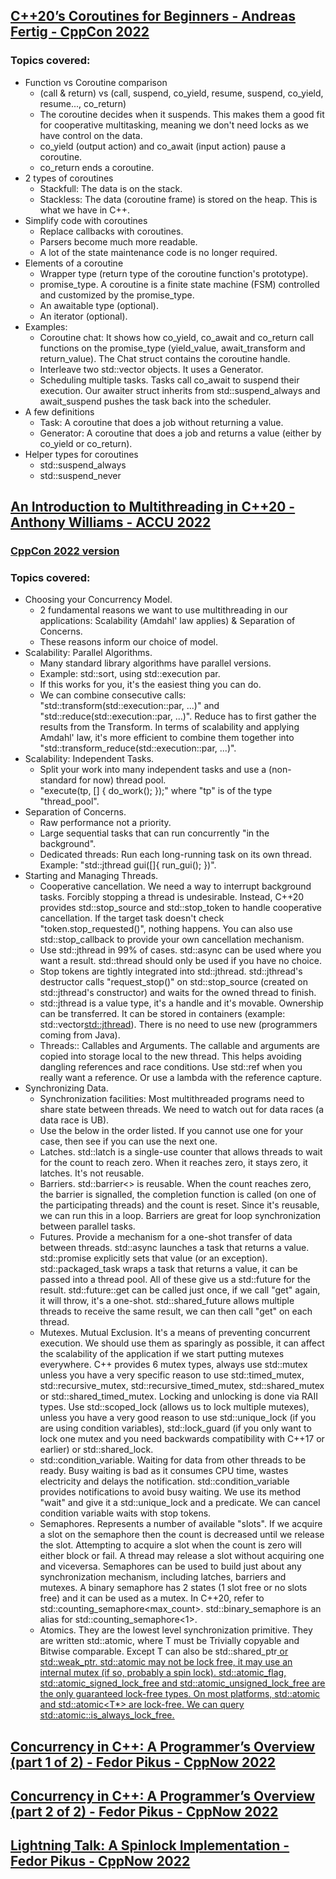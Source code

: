 ## [C++20’s Coroutines for Beginners - Andreas Fertig - CppCon 2022](https://www.youtube.com/watch?v=8sEe-4tig_A&list=LL6MKUgGZ9Q8c2Ff7GnoRoqA)
### Topics covered:
* Function vs Coroutine comparison
  * (call & return) vs (call, suspend, co_yield, resume, suspend, co_yield, resume..., co_return)
  * The coroutine decides when it suspends. This makes them a good fit for cooperative multitasking, meaning we don't need locks as we have control on the data.
  * co_yield (output action) and co_await (input action) pause a coroutine.
  * co_return ends a coroutine.
* 2 types of coroutines
  * Stackfull: The data is on the stack.
  * Stackless: The data (coroutine frame) is stored on the heap. This is what we have in C++.
* Simplify code with coroutines
  * Replace callbacks with coroutines.
  * Parsers become much more readable.
  * A lot of the state maintenance code is no longer required.
* Elements of a coroutine
  * Wrapper type (return type of the coroutine function's prototype).
  * promise_type. A coroutine is a finite state machine (FSM) controlled and customized by the promise_type.
  * An awaitable type (optional).
  * An iterator (optional).
* Examples:
  * Coroutine chat: It shows how co_yield, co_await and co_return call functions on the promise_type (yield_value, await_transform and return_value). The Chat struct contains the coroutine handle.
  * Interleave two std::vector objects. It uses a Generator.
  * Scheduling multiple tasks. Tasks call co_await to suspend their execution. Our awaiter struct inherits from std::suspend_always and await_suspend pushes the task back into the scheduler.
* A few definitions
  * Task: A coroutine that does a job without returning a value.
  * Generator: A coroutine that does a job and returns a value (either by co_yield or co_return).
* Helper types for coroutines
  * std::suspend_always
  * std::suspend_never

## [An Introduction to Multithreading in C++20 - Anthony Williams - ACCU 2022](https://www.youtube.com/watch?v=3uH-2CkBlPQ&list=LL6MKUgGZ9Q8c2Ff7GnoRoqA)
### [CppCon 2022 version](https://www.youtube.com/watch?v=A7sVFJLJM-A&list=LL6MKUgGZ9Q8c2Ff7GnoRoqA)
### Topics covered:
* Choosing your Concurrency Model.
  * 2 fundamental reasons we want to use multithreading in our applications: Scalability (Amdahl' law applies) & Separation of Concerns.
  * These reasons inform our choice of model.
* Scalability: Parallel Algorithms.
  * Many standard library algorithms have parallel versions.
  * Example: std::sort, using std::execution par.
  * If this works for you, it's the easiest thing you can do.
  * We can combine consecutive calls: "std::transform(std::execution::par, ...)" and "std::reduce(std::execution::par, ...)". Reduce has to first gather the results from the Transform. In terms of scalability and applying Amdahl' law, it's more efficient to combine them together into "std::transform_reduce(std::execution::par, ...)". 
* Scalability: Independent Tasks.
  * Split your work into many independent tasks and use a (non-standard for now) thread pool.
  * "execute(tp, [] { do_work(); });" where "tp" is of the type "thread_pool".
* Separation of Concerns.
  * Raw performance not a priority.
  * Large sequential tasks that can run concurrently "in the background".
  * Dedicated threads: Run each long-running task on its own thread. Example: "std::jthread gui([]{ run_gui(); })".
* Starting and Managing Threads.
  * Cooperative cancellation. We need a way to interrupt background tasks. Forcibly stopping a thread is undesirable. Instead, C++20 provides std::stop_source and std::stop_token to handle cooperative cancellation. If the target task doesn't check "token.stop_requested()", nothing happens. You can also use std::stop_callback to provide your own cancellation mechanism.
  * Use std::jthread in 99% of cases. std::async can be used where you want a result. std::thread should only be used if you have no choice.
  * Stop tokens are tightly integrated into std::jthread. std::jthread's destructor calls "request_stop()" on std::stop_source (created on std::jthread's constructor) and waits for the owned thread to finish.
  * std::jthread is a value type, it's a handle and it's movable. Ownership can be transferred. It can be stored in containers (example: std::vector<std::jthread>). There is no need to use new (programmers coming from Java).
  * Threads:: Callables and Arguments. The callable and arguments are copied into storage local to the new thread. This helps avoiding dangling references and race conditions. Use std::ref when you really want a reference. Or use a lambda with the reference capture.
* Synchronizing Data.
  * Synchronization facilities: Most multithreaded programs need to share state between threads. We need to watch out for data races (a data race is UB).
  * Use the below in the order listed. If you cannot use one for your case, then see if you can use the next one.
  * Latches. std::latch is a single-use counter that allows threads to wait for the count to reach zero. When it reaches zero, it stays zero, it latches. It's not reusable.
  * Barriers. std::barrier<> is reusable. When the count reaches zero, the barrier is signalled, the completion function is called (on one of the participating threads) and the count is reset. Since it's reusable, we can run this in a loop. Barriers are great for loop synchronization between parallel tasks.
  * Futures. Provide a mechanism for a one-shot transfer of data between threads. std::async launches a task that returns a value. std::promise explicitly sets that value (or an exception). std::packaged_task wraps a task that returns a value, it can be passed into a thread pool. All of these give us a std::future<T> for the result. std::future<T>::get can be called just once, if we call "get" again, it will throw, it's a one-shot. std::shared_future<T> allows multiple threads to receive the same result, we can then call "get" on each thread.
  * Mutexes. Mutual Exclusion. It's a means of preventing concurrent execution. We should use them as sparingly as possible, it can affect the scalability of the application if we start putting mutexes everywhere. C++ provides 6 mutex types, always use std::mutex unless you have a very specific reason to use std::timed_mutex, std::recursive_mutex, std::recursive_timed_mutex, std::shared_mutex or std::shared_timed_mutex. Locking and unlocking is done via RAII types. Use std::scoped_lock (allows us to lock multiple mutexes), unless you have a very good reason to use std::unique_lock (if you are using condition variables), std::lock_guard (if you only want to lock one mutex and you need backwards compatibility with C++17 or earlier) or std::shared_lock.
  * std::condition_variable. Waiting for data from other threads to be ready. Busy waiting is bad as it consumes CPU time, wastes electricity and delays the notification. std::condition_variable provides notifications to avoid busy waiting. We use its method "wait" and give it a std::unique_lock and a predicate. We can cancel condition variable waits with stop tokens.
  * Semaphores. Represents a number of available "slots". If we acquire a slot on the semaphore then the count is decreased until we release the slot. Attempting to acquire a slot when the count is zero will either block or fail. A thread may release a slot without acquiring one and viceversa. Semaphores can be used to build just about any synchronization mechanism, including latches, barriers and mutexes. A binary semaphore has 2 states (1 slot free or no slots free) and it can be used as a mutex. In C++20, refer to std::counting_semaphore<max_count>. std::binary_semaphore is an alias for std::counting_semaphore<1>.
  * Atomics. They are the lowest level synchronization primitive. They are written std::atomic<T>, where T must be Trivially copyable and Bitwise comparable. Except T can also be std::shared_ptr<U> or std::weak_ptr<U>. std::atomic<T> may not be lock free, it may use an internal mutex (if so, probably a spin lock). std::atomic_flag, std::atomic_signed_lock_free and std::atomic_unsigned_lock_free are the only guaranteed lock-free types. On most platforms, std::atomic<integral-type> and std::atomic<T*> are lock-free. We can query std::atomic<T>::is_always_lock_free.

## [Concurrency in C++: A Programmer’s Overview (part 1 of 2) - Fedor Pikus - CppNow 2022](https://www.youtube.com/watch?v=ywJ4cq67-uc&list=LL6MKUgGZ9Q8c2Ff7GnoRoqA)

## [Concurrency in C++: A Programmer’s Overview (part 2 of 2) - Fedor Pikus - CppNow 2022](https://www.youtube.com/watch?v=R0V4xJ9HZpA&list=LL6MKUgGZ9Q8c2Ff7GnoRoqA)

## [Lightning Talk: A Spinlock Implementation - Fedor Pikus - CppNow 2022](https://www.youtube.com/watch?v=rmGJc9PXpuE&list=LL6MKUgGZ9Q8c2Ff7GnoRoqA)

